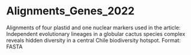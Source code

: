 # Alignments_Genes_2022
Alignments of four plastid and one nuclear markers used in the article: Independent evolutionary lineages in a globular cactus species complex reveals hidden diversity in a central Chile biodiversity hotspot.
Format: FASTA
